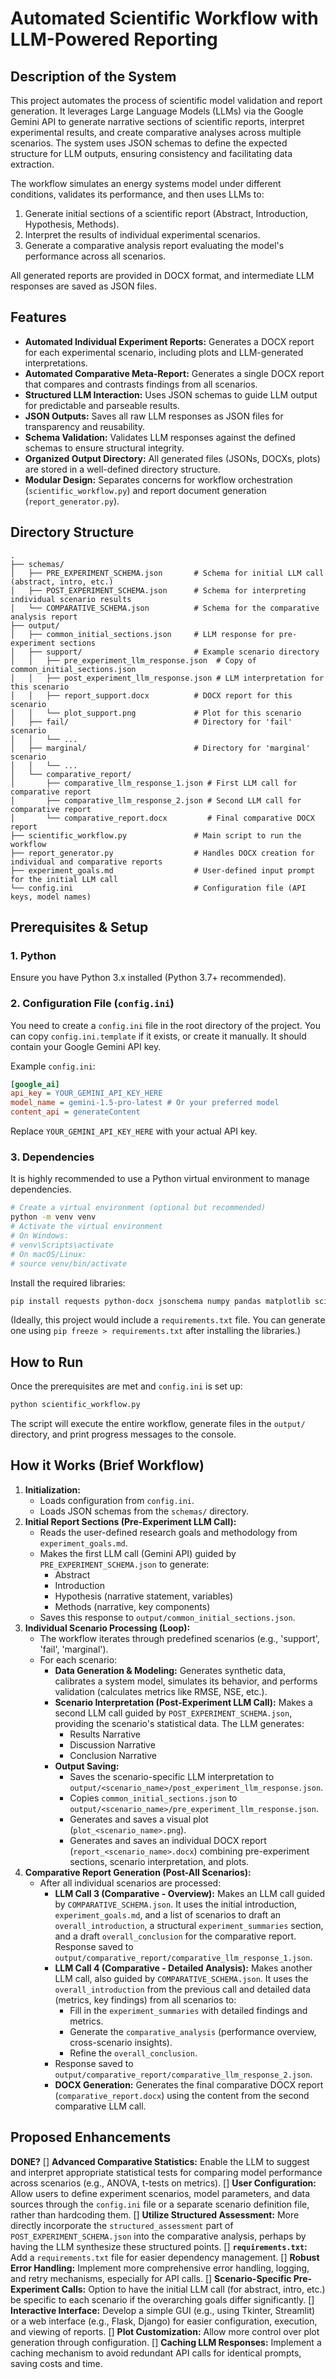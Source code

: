 # Automated Scientific Workflow with LLM-Powered Reporting

## Description of the System

This project automates the process of scientific model validation and report generation. It leverages Large Language Models (LLMs) via the Google Gemini API to generate narrative sections of scientific reports, interpret experimental results, and create comparative analyses across multiple scenarios. The system uses JSON schemas to define the expected structure for LLM outputs, ensuring consistency and facilitating data extraction.

The workflow simulates an energy systems model under different conditions, validates its performance, and then uses LLMs to:
1.  Generate initial sections of a scientific report (Abstract, Introduction, Hypothesis, Methods).
2.  Interpret the results of individual experimental scenarios.
3.  Generate a comparative analysis report evaluating the model's performance across all scenarios.

All generated reports are provided in DOCX format, and intermediate LLM responses are saved as JSON files.

## Features

*   **Automated Individual Experiment Reports:** Generates a DOCX report for each experimental scenario, including plots and LLM-generated interpretations.
*   **Automated Comparative Meta-Report:** Generates a single DOCX report that compares and contrasts findings from all scenarios.
*   **Structured LLM Interaction:** Uses JSON schemas to guide LLM output for predictable and parseable results.
*   **JSON Outputs:** Saves all raw LLM responses as JSON files for transparency and reusability.
*   **Schema Validation:** Validates LLM responses against the defined schemas to ensure structural integrity.
*   **Organized Output Directory:** All generated files (JSONs, DOCXs, plots) are stored in a well-defined directory structure.
*   **Modular Design:** Separates concerns for workflow orchestration (`scientific_workflow.py`) and report document generation (`report_generator.py`).

## Directory Structure

```
.
├── schemas/
│   ├── PRE_EXPERIMENT_SCHEMA.json       # Schema for initial LLM call (abstract, intro, etc.)
│   ├── POST_EXPERIMENT_SCHEMA.json      # Schema for interpreting individual scenario results
│   └── COMPARATIVE_SCHEMA.json          # Schema for the comparative analysis report
├── output/
│   ├── common_initial_sections.json     # LLM response for pre-experiment sections
│   ├── support/                         # Example scenario directory
│   │   ├── pre_experiment_llm_response.json  # Copy of common_initial_sections.json
│   │   ├── post_experiment_llm_response.json # LLM interpretation for this scenario
│   │   ├── report_support.docx          # DOCX report for this scenario
│   │   └── plot_support.png             # Plot for this scenario
│   ├── fail/                            # Directory for 'fail' scenario
│   │   └── ...
│   ├── marginal/                        # Directory for 'marginal' scenario
│   │   └── ...
│   └── comparative_report/
│       ├── comparative_llm_response_1.json # First LLM call for comparative report
│       ├── comparative_llm_response_2.json # Second LLM call for comparative report
│       └── comparative_report.docx         # Final comparative DOCX report
├── scientific_workflow.py               # Main script to run the workflow
├── report_generator.py                  # Handles DOCX creation for individual and comparative reports
├── experiment_goals.md                  # User-defined input prompt for the initial LLM call
└── config.ini                           # Configuration file (API keys, model names)
```

## Prerequisites & Setup

### 1. Python
Ensure you have Python 3.x installed (Python 3.7+ recommended).

### 2. Configuration File (`config.ini`)
You need to create a `config.ini` file in the root directory of the project. You can copy `config.ini.template` if it exists, or create it manually. It should contain your Google Gemini API key.

Example `config.ini`:
```ini
[google_ai]
api_key = YOUR_GEMINI_API_KEY_HERE
model_name = gemini-1.5-pro-latest # Or your preferred model
content_api = generateContent
```
Replace `YOUR_GEMINI_API_KEY_HERE` with your actual API key.

### 3. Dependencies
It is highly recommended to use a Python virtual environment to manage dependencies.

```bash
# Create a virtual environment (optional but recommended)
python -m venv venv
# Activate the virtual environment
# On Windows:
# venv\Scripts\activate
# On macOS/Linux:
# source venv/bin/activate
```

Install the required libraries:
```bash
pip install requests python-docx jsonschema numpy pandas matplotlib scipy scikit-learn
```
(Ideally, this project would include a `requirements.txt` file. You can generate one using `pip freeze > requirements.txt` after installing the libraries.)

## How to Run

Once the prerequisites are met and `config.ini` is set up:
```bash
python scientific_workflow.py
```
The script will execute the entire workflow, generate files in the `output/` directory, and print progress messages to the console.

## How it Works (Brief Workflow)

1.  **Initialization:**
    *   Loads configuration from `config.ini`.
    *   Loads JSON schemas from the `schemas/` directory.
2.  **Initial Report Sections (Pre-Experiment LLM Call):**
    *   Reads the user-defined research goals and methodology from `experiment_goals.md`.
    *   Makes the first LLM call (Gemini API) guided by `PRE_EXPERIMENT_SCHEMA.json` to generate:
        *   Abstract
        *   Introduction
        *   Hypothesis (narrative statement, variables)
        *   Methods (narrative, key components)
    *   Saves this response to `output/common_initial_sections.json`.
3.  **Individual Scenario Processing (Loop):**
    *   The workflow iterates through predefined scenarios (e.g., 'support', 'fail', 'marginal').
    *   For each scenario:
        *   **Data Generation & Modeling:** Generates synthetic data, calibrates a system model, simulates its behavior, and performs validation (calculates metrics like RMSE, NSE, etc.).
        *   **Scenario Interpretation (Post-Experiment LLM Call):** Makes a second LLM call guided by `POST_EXPERIMENT_SCHEMA.json`, providing the scenario's statistical data. The LLM generates:
            *   Results Narrative
            *   Discussion Narrative
            *   Conclusion Narrative
        *   **Output Saving:**
            *   Saves the scenario-specific LLM interpretation to `output/<scenario_name>/post_experiment_llm_response.json`.
            *   Copies `common_initial_sections.json` to `output/<scenario_name>/pre_experiment_llm_response.json`.
            *   Generates and saves a visual plot (`plot_<scenario_name>.png`).
            *   Generates and saves an individual DOCX report (`report_<scenario_name>.docx`) combining pre-experiment sections, scenario interpretation, and plots.
4.  **Comparative Report Generation (Post-All Scenarios):**
    *   After all individual scenarios are processed:
        *   **LLM Call 3 (Comparative - Overview):** Makes an LLM call guided by `COMPARATIVE_SCHEMA.json`. It uses the initial introduction, `experiment_goals.md`, and a list of scenarios to draft an `overall_introduction`, a structural `experiment_summaries` section, and a draft `overall_conclusion` for the comparative report. Response saved to `output/comparative_report/comparative_llm_response_1.json`.
        *   **LLM Call 4 (Comparative - Detailed Analysis):** Makes another LLM call, also guided by `COMPARATIVE_SCHEMA.json`. It uses the `overall_introduction` from the previous call and detailed data (metrics, key findings) from all scenarios to:
            *   Fill in the `experiment_summaries` with detailed findings and metrics.
            *   Generate the `comparative_analysis` (performance overview, cross-scenario insights).
            *   Refine the `overall_conclusion`.
        *   Response saved to `output/comparative_report/comparative_llm_response_2.json`.
        *   **DOCX Generation:** Generates the final comparative DOCX report (`comparative_report.docx`) using the content from the second comparative LLM call.

## Proposed Enhancements

**DONE?**
[]   **Advanced Comparative Statistics:** Enable the LLM to suggest and interpret appropriate statistical tests for comparing model performance across scenarios (e.g., ANOVA, t-tests on metrics).
[]   **User Configuration:** Allow users to define experiment scenarios, model parameters, and data sources through the `config.ini` file or a separate scenario definition file, rather than hardcoding them.
[]   **Utilize Structured Assessment:** More directly incorporate the `structured_assessment` part of `POST_EXPERIMENT_SCHEMA.json` into the comparative analysis, perhaps by having the LLM synthesize these structured points.
[]   **`requirements.txt`:** Add a `requirements.txt` file for easier dependency management.
[]   **Robust Error Handling:** Implement more comprehensive error handling, logging, and retry mechanisms, especially for API calls.
[]   **Scenario-Specific Pre-Experiment Calls:** Option to have the initial LLM call (for abstract, intro, etc.) be specific to each scenario if the overarching goals differ significantly.
[]   **Interactive Interface:** Develop a simple GUI (e.g., using Tkinter, Streamlit) or a web interface (e.g., Flask, Django) for easier configuration, execution, and viewing of reports.
[]   **Plot Customization:** Allow more control over plot generation through configuration.
[]   **Caching LLM Responses:** Implement a caching mechanism to avoid redundant API calls for identical prompts, saving costs and time.